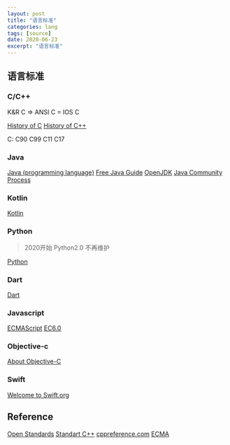 ```yaml
---
layout: post
title: "语言标准"
categories: lang
tags: [source]
date: 2020-06-23
excerpt: "语言标准"
---
```


## 语言标准

### C/C++

K&R C => ANSI C = IOS C

[History of C](https://en.cppreference.com/w/c/language/history)
[History of C++](https://en.cppreference.com/w/cpp/language/history)

C: C90 C99 C11 C17

### Java

[Java (programming language)](https://en.wikipedia.org/wiki/Java_(programming_language))
[Free Java Guide](https://www.freejavaguide.com/history.htmlo)
[OpenJDK](https://openjdk.java.net/)
[Java Community Process](https://www.jcp.org/en/home/index)

### Kotlin

[Kotlin](https://kotlinlang.org/)

### Python

> 2020开始 Python2.0 不再维护

[Python](https://www.python.org/)

### Dart

[Dart](https://dart.dev/)

### Javascript

[ECMAScript](http://www.ecma-international.org/publications/standards/Ecma-262.htm)
[EC6.0](http://www.ecma-international.org/ecma-262/6.0/)

### Objective-c

[About Objective-C](https://developer.apple.com/library/archive/documentation/Cocoa/Conceptual/ProgrammingWithObjectiveC/Introduction/Introduction.html)

### Swift

[Welcome to Swift.org](https://swift.org/)


## Reference

[Open Standards](http://www.open-std.org/)
[Standart C++](https://isocpp.org/)
[cppreference.com](https://en.cppreference.com/w/)
[ECMA](http://www.ecma-international.org/default.htm)
